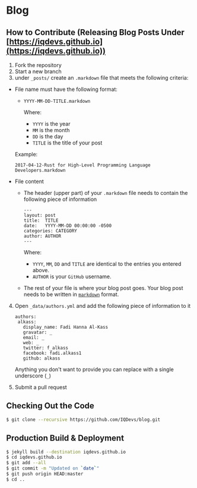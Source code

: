 # Blog

## How to Contribute (Releasing Blog Posts Under [https://iqdevs.github.io](https://iqdevs.github.io))
1. Fork the repository
2. Start a new branch
3. under `_posts/` create an `.markdown` file that meets the following criteria:
  * File name must have the following format:
    * `YYYY-MM-DD-TITLE.markdown`
    
      Where:
    
       * `YYYY` is the year
       * `MM` is the month
       * `DD` is the day
       * `TITLE` is the title of your post
      
     Example:
      
      `2017-04-12-Rust for High-Level Programming Language Developers.markdown`
  * File content
    * The header (upper part) of your `.markdown` file needs to contain the following piece of information
   
       ```
       ---
       layout: post
       title:  TITLE
       date:   YYYY-MM-DD 00:00:00 -0500
       categories: CATEGORY
       author: AUTHOR
       ---
      ```
     
      Where:
     
        * `YYYY`, `MM`, `DD` and `TITLE` are identical to the entries you entered above.
        * `AUTHOR` is your `GitHub` username.
     
    * The rest of your file is where your blog post goes. Your blog post needs to be written in [`markdown`](https://github.com/adam-p/markdown-here/wiki/Markdown-Cheatsheet) format.

4. Open `_data/authors.yml` and add the following piece of information to it

    ```
    authors:
     alkass:
       display_name: Fadi Hanna Al-Kass
       gravatar: _
       email: _
       web: _
       twitter: f_alkass
       facebook: fadi.alkass1
       github: alkass
    ```
   Anything you don't want to provide you can replace with a single underscore (`_`)

5. Submit a pull request

## Checking Out the Code
```bash
$ git clone --recursive https://github.com/IQDevs/blog.git
```

## Production Build & Deployment

```bash
$ jekyll build --destination iqdevs.github.io
$ cd iqdevs.github.io
$ git add --all
$ git commit -m "Updated on `date`"
$ git push origin HEAD:master 
$ cd ..
```
